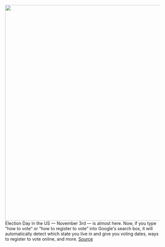 <img src='https://cdn.vox-cdn.com/thumbor/mmoWXLGO24NZUVQrTgikXcjh6vk=/0x0:1024x768/1200x800/filters:focal(431x303:593x465)/cdn.vox-cdn.com/uploads/chorus_image/image/67201131/Untitled_design.0.png' width='700px' /><br/>
Election Day in the US — November 3rd — is almost here. Now, if you type “how to vote” or “how to register to vote” into Google's search box, it will automatically detect which state you live in and give you voting dates, ways to register to vote online, and more.
<a href='https://www.theverge.com/2020/8/13/21366601/how-to-vote-google-search-state-instructions-us-elections-ballot'> Source <a/>